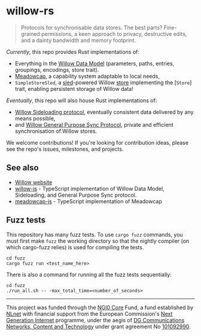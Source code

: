 # willow-rs

> Protocols for synchronisable data stores. The best parts? Fine-grained
> permissions, a keen approach to privacy, destructive edits, and a dainty
> bandwidth and memory footprint.

_Currently_, this repo provides Rust implementations of:

- Everything in the
  [Willow Data Model](https://willowprotocol.org/specs/data-model/index.html#data_model)
  (parameters, paths, entries, groupings, encodings, store trait).
- [Meadowcap](https://willowprotocol.org/specs/meadowcap/index.html#meadowcap),
  a capability system adaptable to local needs,
- `SimpleStoreSled`, a [sled](https://docs.rs/sled/latest/sled/)-powered
  Willow [store](https://willowprotocol.org/specs/data-model/index.html#store)
  implementing the [`Store`] trait, enabling persistent storage of Willow data!

_Eventually_, this repo will also house Rust implementations of:

- [Willow Sideloading protocol](https://willowprotocol.org/specs/sideloading/index.html#sideloading),
  eventually consistent data delivered by any means possible,
- and
  [Willow General Purpose Sync Protocol](https://willowprotocol.org/specs/sync/index.html#sync),
  private and efficient synchronisation of Willow stores.

We welcome contributions! If you're looking for contribution ideas, please see
the repo's issues, milestones, and projects.

## See also

- [Willow website](https://willowprotocol.org)
- [willow-js](https://github.com/earthstar-project/willow-js) - TypeScript
  implementation of Willow Data Model, Sideloading, and General Purpose Sync
  protocol.
- [meadowcap-js](https://github.com/earthstar-project/meadowcap-js) - TypeScript
  implementation of Meadowcap

## Fuzz tests

This repository has many fuzz tests. To use `cargo fuzz` commands, you must
first make `fuzz` the working directory so that the nightly compiler (on which
cargo-fuzz relies) is used for compiling the tests.

```
cd fuzz
cargo fuzz run <test_name_here>
```

There is also a command for running all the fuzz tests sequentially:

```
cd fuzz
./run_all.sh -- -max_total_time=<number_of_seconds>
```

---

This project was funded through the [NGI0 Core](https://nlnet.nl/core) Fund, a
fund established by [NLnet](https://nlnet.nl/) with financial support from the
European Commission's [Next Generation Internet](https://ngi.eu/) programme,
under the aegis of
[DG Communications Networks, Content and Technology](https://commission.europa.eu/about-european-commission/departments-and-executive-agencies/communications-networks-content-and-technology_en)
under grant agreement No
[101092990](https://cordis.europa.eu/project/id/101092990).
